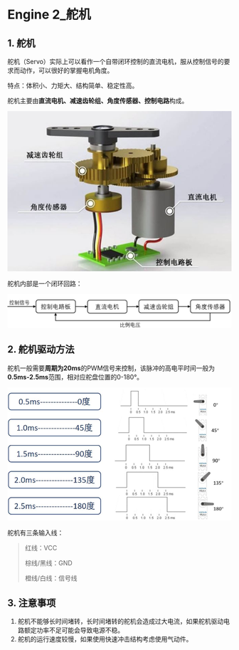 # Engine 2_舵机

## 1. 舵机

舵机（Servo）实际上可以看作一个自带闭环控制的直流电机，服从控制信号的要求而动作，可以很好的掌握电机角度。

特点：体积小、力矩大、结构简单、稳定性高。

舵机主要由**直流电机、减速齿轮组、角度传感器、控制电路**构成。

![NULL](./assets/picture_1.jpg)

舵机内部是一个闭环回路：

![NULL](./assets/picture_2.jpg)


## 2. 舵机驱动方法
舵机一般需要**周期为20ms**的PWM信号来控制，该脉冲的高电平时间一般为**0.5ms-2.5ms**范围，相对应舵盘位置的0-180°。

![NULL](./assets/picture_3.jpg)

舵机有三条输入线：

>红线：VCC
>
>棕线/黑线：GND
>
>橙线/白线：信号线

## 3. 注意事项

1. 舵机不能够长时间堵转，长时间堵转的舵机会造成过大电流，如果舵机驱动电路额定功率不足可能会导致电源不稳。
2. 舵机的运行速度较慢，如果使用快速冲击结构考虑使用气动件。

